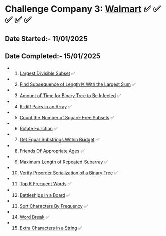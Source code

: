    # Challenge Company 3: [Walmart](https://www.walmart.com/)  ✅ ✅ ✅ ✅ ✅
   ## Date Started:- 11/01/2025
   ## Date Completed:- 15/01/2025
   - 1. [Largest Divisible Subset](https://leetcode.com/problems/largest-divisible-subset/description/) ✅
   - 2. [Find Subsequence of Length K With the Largest Sum](https://leetcode.com/problems/find-subsequence-of-length-k-with-the-largest-sum/description/) ✅
   - 3. [Amount of Time for Binary Tree to Be Infected](https://leetcode.com/problems/amount-of-time-for-binary-tree-to-be-infected/description/?envType=daily-question&envId=2024-01-10) ✅
   - 4. [K-diff Pairs in an Array](https://leetcode.com/problems/k-diff-pairs-in-an-array/description/) ✅
   - 5. [Count the Number of Square-Free Subsets](https://leetcode.com/problems/count-the-number-of-square-free-subsets/description/) ✅
   - 6. [Rotate Function](https://leetcode.com/problems/rotate-function/description/) ✅
   - 7. [Get Equal Substrings Within Budget](https://leetcode.com/problems/get-equal-substrings-within-budget/description/) ✅
   - 8. [Friends Of Appropriate Ages](https://leetcode.com/problems/friends-of-appropriate-ages/description/) ✅
   - 9. [Maximum Length of Repeated Subarray](https://leetcode.com/problems/maximum-length-of-repeated-subarray/description/) ✅
   - 10. [Verify Preorder Serialization of a Binary Tree](https://leetcode.com/problems/verify-preorder-serialization-of-a-binary-tree/description/) ✅
   - 11. [Top K Frequent Words](https://leetcode.com/problems/top-k-frequent-words/description/) ✅
   - 12. [Battleships in a Board](https://leetcode.com/problems/battleships-in-a-board/description/) ✅
   - 13. [Sort Characters By Frequency](https://leetcode.com/problems/sort-characters-by-frequency/description/) ✅
   - 14. [Word Break](https://leetcode.com/problems/word-break/description/) ✅
   - 15. [Extra Characters in a String](https://leetcode.com/problems/extra-characters-in-a-string/description/) ✅
##
